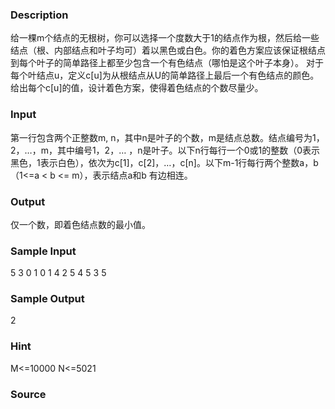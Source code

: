 
### Description
给一棵m个结点的无根树，你可以选择一个度数大于1的结点作为根，然后给一些结点（根、内部结点和叶子均可）着以黑色或白色。你的着色方案应该保证根结点到每个叶子的简单路径上都至少包含一个有色结点（哪怕是这个叶子本身）。 对于每个叶结点u，定义c[u]为从根结点从U的简单路径上最后一个有色结点的颜色。给出每个c[u]的值，设计着色方案，使得着色结点的个数尽量少。
### Input
第一行包含两个正整数m, n，其中n是叶子的个数，m是结点总数。结点编号为1，2，…，m，其中编号1，2，… ，n是叶子。以下n行每行一个0或1的整数（0表示黑色，1表示白色），依次为c[1]，c[2]，…，c[n]。以下m-1行每行两个整数a，b（1<=a < b <= m），表示结点a和b 有边相连。
### Output
仅一个数，即着色结点数的最小值。
### Sample Input
5 3
0
1
0
1 4
2 5
4 5
3 5

### Sample Output
2
### Hint
M<=10000
N<=5021
### Source

